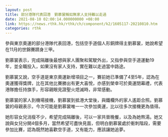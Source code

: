 ```yaml
---
layout: post
title: 部分港隊代表回港　劉慕裳稱如無家人支持難以走過
date: 2021-08-10 02:00:14.000000000 +08:00
link: https://news.rthk.hk/rthk/ch/component/k2/1605117-20210810.htm
categories: rthk
---
```


參與東京奧運的部分港隊代表回港，包括空手道個人形銅牌得主劉慕裳，她說希望在11月的世錦賽躋身三甲。

劉慕裳表示，完成隔離後最想與家人團聚和駕駛外出，又指參與空手道運動19年，並全職投入，如果沒有家人支持，實在難以走過當中路途。

劉慕裳又說，空手道是東京奧運新增項目之一，賽前她已準備了4至5年，認為在奧運獲得獎牌，比在其他比賽勝出有更大喜悅，亦感到榮幸可於奧運閉幕禮，代表港隊擔任持旗手，形容親眼見證聖火熄滅時，非常感動。

劉慕裳的家人到機場接機，劉慕裳到抵港大堂後，與鐵欄外的家人遙距合照。劉慕裳的母親表示，今次可能是劉慕裳唯一一次參加奧運，比以往多次接機更為值得。

她形容女兒消瘦不少，希望完成隔離後，可以一家共晉晚餐，以及為她熬湯。她又說與女兒分開4個多月，當然希望可盡快見面，但明白劉慕裳處於衝刺階段，需要參加比賽，認為既然她喜歡空手道，又有能力，應該讓她追夢。
